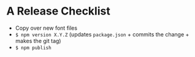 # A Release Checklist

- Copy over new font files
- `$ npm version X.Y.Z` (updates `package.json` + commits the change + makes the git tag)
- `$ npm publish`